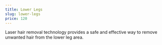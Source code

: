 ```yaml
---
title: Lower Legs
slug: lower-legs
price: 120
---
```


Laser hair removal technology provides a safe and effective way to remove unwanted hair from the lower leg area.
